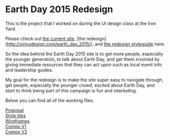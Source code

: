 # Earth Day 2015 Redesign

This is the project that I worked on during the UI design class at the Iron Yard.

Please check out [the current site](http://www.earthday.org/2015), [the redesign] (http://xinyudesign.com/earth_day_2015/), and [the redesign styleguide](http://xinyudesign.com/earth_day_2015_styleguide/) here.

So the idea behind the Earth Day 2015 site is to get more people, especially the younger generation, to talk about Earth Day, and get them involved by giving immediate resources that they can act upon such as local event info and leadership guides. 

My goal for the redesign is to make the site super easy to navigate through, get people, especially the younger crowd, excited about Earth Day, and start to think being part of this campaign is fun and interesting.


Below you can find all of the working files.

[Proposal](https://github.com/xinyu0/tiy-assignments/tree/master/day_47)  
[Style tiles](https://github.com/xinyu0/tiy-assignments/tree/master/day_48)  
[Wireframes](https://github.com/xinyu0/tiy-assignments/tree/master/day_49)  
[Comps V1](https://github.com/xinyu0/tiy-assignments/tree/master/day_50)  
[Comps V2](https://github.com/xinyu0/tiy-assignments/tree/master/day_51)
 


